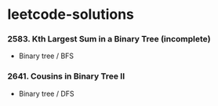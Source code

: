 # leetcode-solutions

### 2583. Kth Largest Sum in a Binary Tree (incomplete)
- Binary tree / BFS

### 2641. Cousins in Binary Tree II
- Binary tree / DFS
